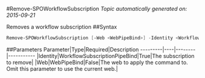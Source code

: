 #Remove-SPOWorkflowSubscription
*Topic automatically generated on: 2015-09-21*

Removes a workflow subscription
##Syntax
```powershell
Remove-SPOWorkflowSubscription [-Web <WebPipeBind>] -Identity <WorkflowSubscriptionPipeBind>
```


##Parameters
Parameter|Type|Required|Description
---------|----|--------|-----------
|Identity|WorkflowSubscriptionPipeBind|True|The subscription to remove|
|Web|WebPipeBind|False|The web to apply the command to. Omit this parameter to use the current web.|
